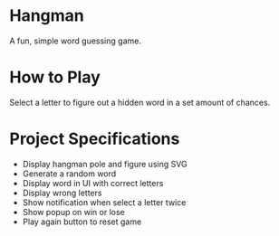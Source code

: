 # Hangman
A fun, simple word guessing game.

# How to Play
Select a letter to figure out a hidden word in a set amount of chances.

# Project Specifications
* Display hangman pole and figure using SVG
* Generate a random word
* Display word in UI with correct letters
* Display wrong letters
* Show notification when select a letter twice
* Show popup on win or lose
* Play again button to reset game
